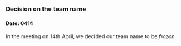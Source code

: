 ### Decision on the team name
#### Date: 0414

In the meeting on 14th April, we decided our team name to be *frozon*